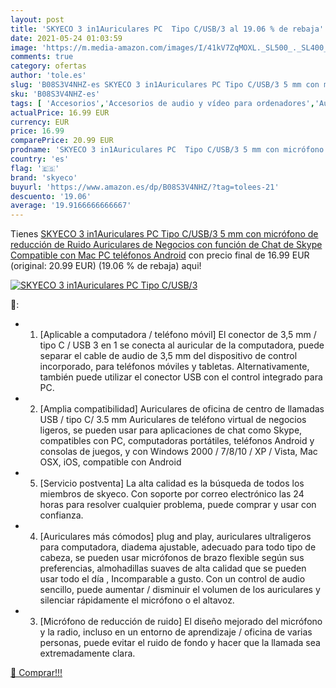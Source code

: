 ```yaml
---
layout: post
title: 'SKYECO 3 in1Auriculares PC  Tipo C/USB/3 al 19.06 % de rebaja'
date: 2021-05-24 01:03:59
image: 'https://m.media-amazon.com/images/I/41kV7ZqMOXL._SL500_._SL400_.jpg'
comments: true
category: ofertas
author: 'tole.es'
slug: 'B08S3V4NHZ-es SKYECO 3 in1Auriculares PC Tipo C/USB/3 5 mm con micrófono...'
sku: 'B08S3V4NHZ-es'
tags: [ 'Accesorios','Accesorios de audio y vídeo para ordenadores','Auriculares con micrófonos','Informática','android','skyeco', ]
actualPrice: 16.99 EUR
currency: EUR
price: 16.99
comparePrice: 20.99 EUR
prodname: 'SKYECO 3 in1Auriculares PC  Tipo C/USB/3 5 mm con micrófono de reducción de Ruido  Auriculares de Negocios con función de Chat de Skype  Compatible con Mac  PC  teléfonos Android'
country: 'es'
flag: '🇪🇸'
brand: 'skyeco'
buyurl: 'https://www.amazon.es/dp/B08S3V4NHZ/?tag=tolees-21'
descuento: '19.06'
average: '19.9166666666667'
---
```


Tienes [SKYECO 3 in1Auriculares PC  Tipo C/USB/3 5 mm con micrófono de reducción de Ruido  Auriculares de Negocios con función de Chat de Skype  Compatible con Mac  PC  teléfonos Android](https://www.amazon.es/dp/B08S3V4NHZ/?tag=tolees-21) con precio final de  16.99 EUR (original: 20.99 EUR) (19.06 %  de rebaja) aqui!

[![SKYECO 3 in1Auriculares PC  Tipo C/USB/3](https://m.media-amazon.com/images/I/41kV7ZqMOXL._SL500_._SL400_.jpg)](https://www.amazon.es/dp/B08S3V4NHZ/?tag=tolees-21)

🔎:

- 1. [Aplicable a computadora / teléfono móvil] El conector de 3,5 mm / tipo C / USB 3 en 1 se conecta al auricular de la computadora, puede separar el cable de audio de 3,5 mm del dispositivo de control incorporado, para teléfonos móviles y tabletas. Alternativamente, también puede utilizar el conector USB con el control integrado para PC.
- 2. [Amplia compatibilidad] Auriculares de oficina de centro de llamadas USB / tipo C/ 3.5 mm Auriculares de teléfono virtual de negocios ligeros, se pueden usar para aplicaciones de chat como Skype, compatibles con PC, computadoras portátiles, teléfonos Android y consolas de juegos, y con Windows 2000 / 7/8/10 / XP / Vista, Mac OSX, iOS, compatible con Android
- 5. [Servicio postventa] La alta calidad es la búsqueda de todos los miembros de skyeco. Con soporte por correo electrónico las 24 horas para resolver cualquier problema, puede comprar y usar con confianza.
- 4. [Auriculares más cómodos] plug and play, auriculares ultraligeros para computadora, diadema ajustable, adecuado para todo tipo de cabeza, se pueden usar micrófonos de brazo flexible según sus preferencias, almohadillas suaves de alta calidad que se pueden usar todo el día , Incomparable a gusto. Con un control de audio sencillo, puede aumentar / disminuir el volumen de los auriculares y silenciar rápidamente el micrófono o el altavoz.
- 3. [Micrófono de reducción de ruido] El diseño mejorado del micrófono y la radio, incluso en un entorno de aprendizaje / oficina de varias personas, puede evitar el ruido de fondo y hacer que la llamada sea extremadamente clara.

[🛒 Comprar!!!](https://www.amazon.es/dp/B08S3V4NHZ/?tag=tolees-21)
